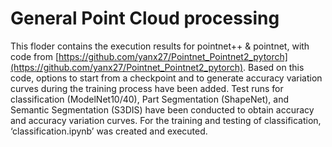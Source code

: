 # General Point Cloud processing
This floder contains the execution results for pointnet++ & pointnet, with code from [https://github.com/yanx27/Pointnet_Pointnet2_pytorch](https://github.com/yanx27/Pointnet_Pointnet2_pytorch). Based on this code, options to start from a checkpoint and to generate accuracy variation curves during the training process have been added. Test runs for classification (ModelNet10/40), Part Segmentation (ShapeNet), and Semantic Segmentation (S3DIS) have been conducted to obtain accuracy and accuracy variation curves. For the training and testing of classification, ‘classification.ipynb’ was created and executed.
